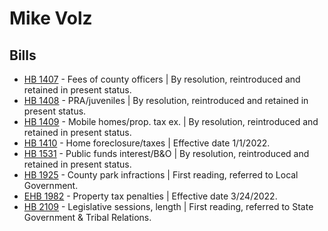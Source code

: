 # Mike Volz
## Bills
* [HB 1407](/bill/2021-22/hb/1407/) - Fees of county officers | By resolution, reintroduced and retained in present status.
* [HB 1408](/bill/2021-22/hb/1408/) - PRA/juveniles | By resolution, reintroduced and retained in present status.
* [HB 1409](/bill/2021-22/hb/1409/) - Mobile homes/prop. tax ex. | By resolution, reintroduced and retained in present status.
* [HB 1410](/bill/2021-22/hb/1410/) - Home foreclosure/taxes | Effective date 1/1/2022.
* [HB 1531](/bill/2021-22/hb/1531/) - Public funds interest/B&O | By resolution, reintroduced and retained in present status.
* [HB 1925](/bill/2021-22/hb/1925/) - County park infractions | First reading, referred to Local Government.
* [EHB 1982](/bill/2021-22/ehb/1982/) - Property tax penalties | Effective date 3/24/2022.
* [HB 2109](/bill/2021-22/hb/2109/) - Legislative sessions, length | First reading, referred to State Government & Tribal Relations.
